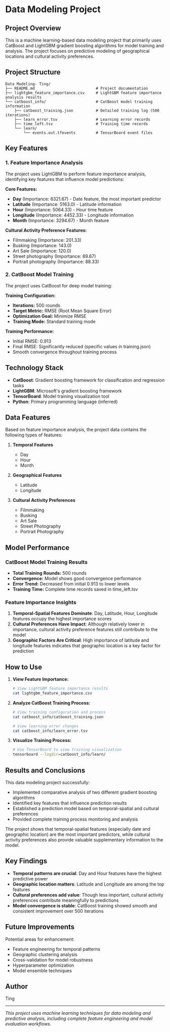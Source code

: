 # Data Modeling Project

## Project Overview

This is a machine learning-based data modeling project that primarily uses CatBoost and LightGBM gradient boosting algorithms for model training and analysis. The project focuses on predictive modeling of geographical locations and cultural activity preferences.

## Project Structure

```
Data Modeling- Ting/
├── README.md                           # Project documentation
├── lightgbm_feature_importance.csv     # LightGBM feature importance analysis results
└── catboost_info/                      # CatBoost model training information
    ├── catboost_training.json          # Detailed training log (500 iterations)
    ├── learn_error.tsv                 # Learning error records
    ├── time_left.tsv                   # Training time records
    └── learn/
        └── events.out.tfevents         # TensorBoard event files
```

## Key Features

### 1. Feature Importance Analysis

The project uses LightGBM to perform feature importance analysis, identifying key features that influence model predictions:

**Core Features:**
- **Day** (Importance: 6321.67) - Date feature, the most important predictor
- **Latitude** (Importance: 5163.0) - Latitude information
- **Hour** (Importance: 5064.33) - Hour time feature
- **Longitude** (Importance: 4452.33) - Longitude information
- **Month** (Importance: 3294.67) - Month feature

**Cultural Activity Preference Features:**
- Filmmaking (Importance: 201.33)
- Busking (Importance: 143.0)
- Art Sale (Importance: 120.0)
- Street photography (Importance: 89.67)
- Portrait photography (Importance: 88.33)

### 2. CatBoost Model Training

The project uses CatBoost for deep model training:

**Training Configuration:**
- **Iterations:** 500 rounds
- **Target Metric:** RMSE (Root Mean Square Error)
- **Optimization Goal:** Minimize RMSE
- **Training Mode:** Standard training mode

**Training Performance:**
- Initial RMSE: 0.913
- Final RMSE: Significantly reduced (specific values in training.json)
- Smooth convergence throughout training process

## Technology Stack

- **CatBoost**: Gradient boosting framework for classification and regression tasks
- **LightGBM**: Microsoft's gradient boosting framework
- **TensorBoard**: Model training visualization tool
- **Python**: Primary programming language (inferred)

## Data Features

Based on feature importance analysis, the project data contains the following types of features:

1. **Temporal Features**
   - Day
   - Hour
   - Month

2. **Geographical Features**
   - Latitude
   - Longitude

3. **Cultural Activity Preferences**
   - Filmmaking
   - Busking
   - Art Sale
   - Street Photography
   - Portrait Photography

## Model Performance

### CatBoost Model Training Results
- **Total Training Rounds:** 500 rounds
- **Convergence:** Model shows good convergence performance
- **Error Trend:** Decreased from initial 0.913 to lower levels
- **Training Time:** Complete time records saved in time_left.tsv

### Feature Importance Insights
1. **Temporal-Spatial Features Dominate**: Day, Latitude, Hour, Longitude features occupy the highest importance scores
2. **Cultural Preferences Have Impact**: Although relatively lower in importance, cultural activity preference features still contribute to the model
3. **Geographic Factors Are Critical**: High importance of latitude and longitude features indicates that geographic location is a key factor for prediction

## How to Use

1. **View Feature Importance:**
   ```bash
   # View LightGBM feature importance results
   cat lightgbm_feature_importance.csv
   ```

2. **Analyze CatBoost Training Process:**
   ```bash
   # View training configuration and process
   cat catboost_info/catboost_training.json
   
   # View learning error changes
   cat catboost_info/learn_error.tsv
   ```

3. **Visualize Training Process:**
   ```bash
   # Use TensorBoard to view training visualization
   tensorboard --logdir=catboost_info/learn/
   ```

## Results and Conclusions

This data modeling project successfully:
- Implemented comparative analysis of two different gradient boosting algorithms
- Identified key features that influence prediction results
- Established a prediction model based on temporal-spatial and cultural preferences
- Provided complete training process monitoring and analysis

The project shows that temporal-spatial features (especially date and geographic location) are the most important predictors, while cultural activity preferences also provide valuable supplementary information to the model.

## Key Findings

- **Temporal patterns are crucial**: Day and Hour features have the highest predictive power
- **Geographic location matters**: Latitude and Longitude are among the top features
- **Cultural preferences add value**: Though less important, cultural activity preferences contribute meaningfully to predictions
- **Model convergence is stable**: CatBoost training showed smooth and consistent improvement over 500 iterations

## Future Improvements

Potential areas for enhancement:
- Feature engineering for temporal patterns
- Geographic clustering analysis
- Cross-validation for model robustness
- Hyperparameter optimization
- Model ensemble techniques

## Author

Ting

---

*This project uses machine learning techniques for data modeling and predictive analysis, including complete feature engineering and model evaluation workflows.* 